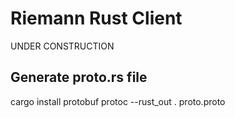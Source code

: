 # Riemann Rust Client

UNDER CONSTRUCTION

## Generate proto.rs file

cargo install protobuf
protoc --rust_out . proto.proto
